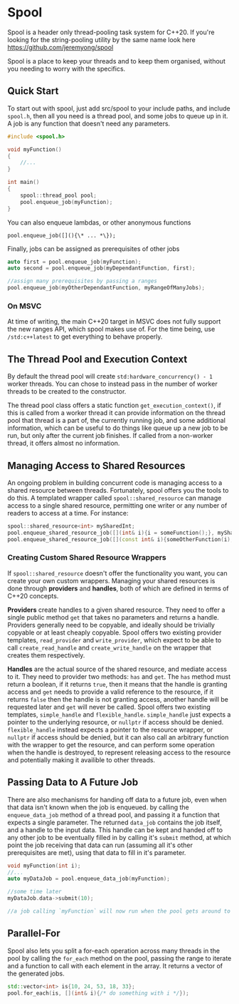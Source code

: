 # Spool
Spool is a header only thread-pooling task system for C++20. If you're looking for the string-pooling utility by the same name look here https://github.com/jeremyong/spool

Spool is a place to keep your threads and to keep them organised, without you needing to worry with the specifics.

## Quick Start
To start out with spool, just add src/spool to your include paths, and include `spool.h`, then all you need is a thread pool, and some jobs to queue up in it. A job is any function that doesn't need any parameters.

```C++
#include <spool.h>

void myFunction()
{
    //...
}

int main()
{
    spool::thread_pool pool;
    pool.enqueue_job(myFunction);
}
```

You can also enqueue lambdas, or other anonymous functions

```
pool.enqueue_job([](){\* ... *\});
```

Finally, jobs can be assigned as prerequisites of other jobs
```c++
auto first = pool.enqueue_job(myFunction);
auto second = pool.enqueue_job(myDependantFunction, first);

//assign many prerequisites by passing a ranges
pool.enqueue_job(myOtherDependantFunction, myRangeOfManyJobs);
```

### On MSVC
At time of writing, the main C++20 target in MSVC does not fully support the new ranges API, which spool makes use of. For the time being, use `/std:c++latest` to get everything to behave properly.

## The Thread Pool and Execution Context
By default the thread pool will create `std:hardware_concurrency() - 1` worker threads. You can chose to instead pass in the number of worker threads to be created to the constructor.

The thread pool class offers a static function `get_execution_context()`, if this is called from a worker thread it can provide information on the thread pool that thread is a part of, the currently running job, and some additional information, which can be useful to do things like queue up a new job to be run, but only after the current job finishes. If called from a non-worker thread, it offers almost no information.

## Managing Access to Shared Resources
An ongoing problem in building concurrent code is managing access to a shared resource between threads. Fortunately, spool offers you the tools to do this. A templated wrapper called `spool::shared_resource` can manage access to a single shared resource, permitting one writer or any number of readers to access at a time. For instance:

```c++
spool::shared_resource<int> mySharedInt;
pool.enqueue_shared_resource_job([](int& i){i = someFunction();}, mySharedInt.create_write_provider());
pool.enqueue_shared_resource_job([](const int& i){someOtherFunction(i);}, mySharedInt.create_read_provider());
```

### Creating Custom Shared Resource Wrappers
If `spool::shared_resource` doesn't offer the functionality you want, you can create your own custom wrappers. Managing your shared resources is done through **providers** and **handles**, both of which are defined in terms of C++20 concepts.

**Providers** create handles to a given shared resource. They need to offer a single public method `get` that takes no parameters and returns a handle. Providers generally need to be copyable, and ideally should be trivially copyable or at least cheaply copyable. Spool offers two existing provider templates, `read_provider` and `write_provider`, which expect to be able to call `create_read_handle` and `create_write_handle` on the wrapper that creates them respectively.

**Handles** are the actual source of the shared resource, and mediate access to it. They need to provider two methods: `has` and `get`. The `has` method must return a boolean, if it returns `true`, then it means that the handle is granting access and `get` needs to provide a valid reference to the resource, if it returns `false` then the handle is not granting access, another handle will be requested later and `get` will never be called. Spool offers two existing templates, `simple_handle` and `flexible_handle`. `simple_handle` just expects a pointer to the underlying resource, or `nullptr` if access should be denied. `flexible_handle` instead expects a pointer to the resource wrapper, or `nullptr` if access should be denied, but it can also call an arbitrary function with the wrapper to get the resource, and can perform some operation when the handle is destroyed, to represent releasing access to the resource and potentially making it availible to other threads.

## Passing Data to A Future Job
There are also mechanisms for handing off data to a future job, even when that data isn't known when the job is enqueued. by calling the `enqueue_data_job` method of a thread pool, and passing it a function that expects a single parameter. The returned `data_job` contains the job itself, and a handle to the input data. This handle can be kept and handed off to any other job to be eventually filled in by calling it's `submit` method, at which point the job receiving that data can run (assuming all it's other prerequisites are met), using that data to fill in it's parameter.

```c++
void myFunction(int i);
//...
auto myDataJob = pool.enqueue_data_job(myFunction);

//some time later
myDataJob.data->submit(10);

//a job calling `myFunction` will now run when the pool gets around to it, passing "10" as the parameter
```

## Parallel-For
Spool also lets you split a for-each operation across many threads in the pool by calling the `for_each` method on the pool, passing the range to iterate and a function to call with each element in the array. It returns a vector of the generated jobs.

```c++
std::vector<int> is{10, 24, 53, 18, 33};
pool.for_each(is, [](int& i){/* do something with i */});
```
